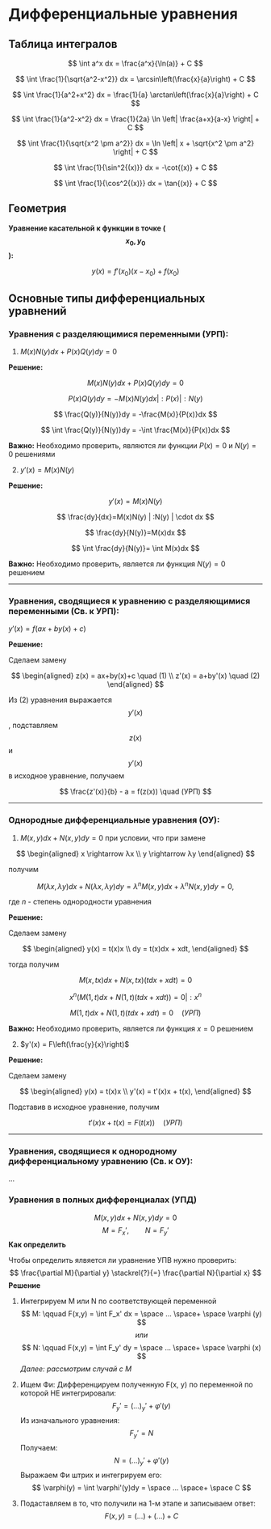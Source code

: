 # Дифференциальные уравнения
## Таблица интегралов

$$
\int a^x dx = \frac{a^x}{\ln(a)} + C
$$

$$
\int \frac{1}{\sqrt{a^2-x^2}} dx = \arcsin\left(\frac{x}{a}\right) + C
$$

$$
\int \frac{1}{a^2+x^2} dx = \frac{1}{a} \arctan\left(\frac{x}{a}\right) + C
$$

$$
\int \frac{1}{a^2-x^2} dx = \frac{1}{2a} \ln \left| \frac{a+x}{a-x} \right| + C
$$

$$
\int \frac{1}{\sqrt{x^2 \pm a^2}} dx = \ln \left| x + \sqrt{x^2 \pm a^2} \right| + C
$$

$$
\int \frac{1}{\sin^2{(x)}} dx = -\cot{(x)} + C
$$

$$
\int \frac{1}{\cos^2{(x)}} dx = \tan{(x)} + C
$$

## Геометрия
**Уравнение касательной к функции в точке ($$x_0, y_0$$):**

$$
y(x)=f'(x_0)(x-x_0)+f(x_0)
$$

## Основные типы дифференциальных уравнений
### Уравнения с разделяющимися переменными (УРП):
1. $M(x)N(y)dx + P(x)Q(y)dy = 0$

**Решение:**

$$
M(x)N(y)dx + P(x)Q(y)dy = 0
$$

$$
P(x)Q(y)dy = -M(x)N(y)dx |:P(x)|:N(y)
$$

$$
\frac{Q(y)}{N(y)}dy = -\frac{M(x)}{P(x)}dx
$$

$$
\int \frac{Q(y)}{N(y)}dy = -\int \frac{M(x)}{P(x)}dx
$$

**Важно:** Необходимо проверить, являются ли функции $P(x) = 0$ и $N(y) = 0$ решениями

2. $y'(x)=M(x)N(y)$

**Решение:**

$$
y'(x)=M(x)N(y)
$$

$$
\frac{dy}{dx}=M(x)N(y) | :N(y) | \cdot dx
$$

$$
\frac{dy}{N(y)}=M(x)dx
$$

$$
\int \frac{dy}{N(y)}= \int M(x)dx
$$

**Важно:** Необходимо проверить, является ли функция $N(y) = 0$ решением

---

### Уравнения, сводящиеся к уравнению с разделяющимися переменными (Св. к УРП):
$y'(x)=f(ax+by(x)+c)$

**Решение:**

Сделаем замену

$$
\begin{aligned}
z(x) = ax+by(x)+c \quad (1) \\
z'(x) = a+by'(x) \quad (2)
\end{aligned}
$$

Из (2) уравнения выражается $$y'(x)$$, подставляем $$z(x)$$ и $$y'(x)$$ в исходное уравнение, получаем

$$
\frac{z'(x)}{b} - a = f(z(x)) \quad (УРП)
$$

---

### Однородные дифференциальные уравнения (ОУ):
1. $M(x, y)dx + N(x, y)dy = 0$ при условии, что при замене

$$
\begin{aligned}
x \rightarrow λx \\
y \rightarrow λy
\end{aligned}
$$

получим

$$
M(λx, λy)dx + N(λx, λy)dy = λ^n M(x, y)dx + λ^n N(x, y)dy = 0,
$$

где $n$ - степень однородности уравнения

**Решение:**

Сделаем замену

$$
\begin{aligned}
y(x) = t(x)x \\
dy = t(x)dx + xdt,
\end{aligned}
$$

тогда получим

$$
M(x, tx)dx + N(x, tx)(tdx + xdt) = 0
$$

$$
x^n(M(1, t)dx + N(1, t)(tdx + xdt)) = 0 |: x^n
$$

$$
M(1, t)dx + N(1, t)(tdx + xdt) = 0 \quad (УРП)
$$

**Важно:** Необходимо проверить, является ли функция $x = 0$ решением

2. $y'(x) = F\left(\frac{y}{x}\right)$

**Решение:**

Сделаем замену

$$
\begin{aligned}
y(x) = t(x)x \\
y'(x) = t'(x)x + t(x),
\end{aligned}
$$

Подставив в исходное уравнение, получим

$$
t'(x)x + t(x) = F(t(x)) \quad (УРП)
$$

---

### Уравнения, сводящиеся к однородному дифференциальному уравнению (Св. к ОУ):

...

### Уравнения в полных дифференциалах (УПД)

$$
M(x, y)dx + N(x,y)dy = 0
$$
$$
M = F_x', \qquad N = F_y'
$$
**Как определить**

Чтобы определить ялвяется ли уравнение УПВ нужно проверить:
$$
\frac{\partial M}{\partial y} \stackrel{?}{=} \frac{\partial N}{\partial x}
$$
**Решение**

1. Интегрируем М или N по соответствующей переменной
$$
M: \qquad F(x,y) = \int F_x' dx = \space ... \space+ \space \varphi (y)
$$
$$или$$
$$
N: \qquad F(x,y) = \int F_y' dy = \space ... \space+ \space \varphi (x)
$$
	*Далее: рассмотрим случай с M*

2. Ищем Фи:
	Дифференцируем полученную F(x, y) по переменной по которой НЕ интегрировали:
	 $$
	 F_y' = (...)_y' + \varphi'(y)
	 $$
	Из изначального уравнения:
	$$
	F_y' = N
	$$
	Получаем:
	$$
	N = (...)_y' + \varphi'(y)
	$$
	Выражаем Фи штрих и интегрируем его:
	$$
	\varphi(y) = \int \varphi'(y)dy = \space ... \space+ \space C
	$$
3.  Подаставляем в то, что получили на 1-м этапе и записываем ответ:
$$
F(x,y) = (...) + (...) + C
$$
